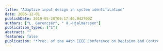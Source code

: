 ```yaml
---
title: "Adaptive input design in system identification"
date: 2005-12-01
publishDate: 2019-05-28T09:17:46.942700Z
authors: ["L. Gerencsér", " H.~Hjalmarsson"]
publication_types: ["1"]
abstract: ""
featured: false
publication: "*Proc. of the 44th IEEE Conference on Decision and Control and European Control Conference*"
---
```


